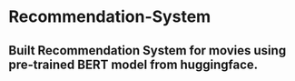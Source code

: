 # Recommendation-System

## Built Recommendation System for movies using pre-trained BERT model from huggingface.

